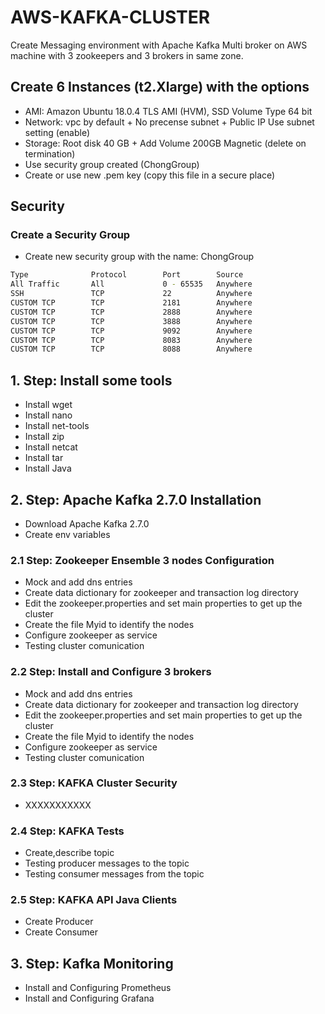 # AWS-KAFKA-CLUSTER
Create Messaging environment with Apache Kafka Multi broker on AWS machine with 3 zookeepers and 3 brokers in same zone.


## Create 6 Instances (t2.Xlarge) with the options
* AMI: Amazon Ubuntu 18.0.4 TLS AMI (HVM), SSD Volume Type 64 bit
* Network: vpc by default + No precense subnet + Public IP Use subnet  setting (enable)
* Storage: Root disk 40 GB + Add Volume 200GB Magnetic (delete on termination)
* Use security group created (ChongGroup)
* Create or use new .pem key (copy this file in a secure place)

## Security

### Create a Security Group

* Create new security group with the name: ChongGroup
```bash
Type              Protocol        Port        Source
All Traffic       All             0 - 65535   Anywhere   
SSH               TCP             22          Anywhere
CUSTOM TCP        TCP             2181        Anywhere
CUSTOM TCP        TCP             2888        Anywhere
CUSTOM TCP        TCP             3888        Anywhere
CUSTOM TCP        TCP             9092        Anywhere
CUSTOM TCP        TCP             8083        Anywhere
CUSTOM TCP        TCP             8088        Anywhere
```

## 1. Step: Install some tools
  * Install wget
  * Install nano
  * Install net-tools
  * Install zip
  * Install netcat
  * Install tar
  * Install Java

## 2. Step: Apache Kafka 2.7.0 Installation
  * Download Apache Kafka 2.7.0 
  * Create env variables
  
### 2.1 Step: Zookeeper Ensemble 3 nodes Configuration
  *  Mock and add dns entries
  *  Create data dictionary for zookeeper and transaction log directory
  *  Edit the zookeeper.properties and set main properties to get up the cluster
  *  Create the file Myid to identify the nodes
  *  Configure zookeeper as service
  *  Testing cluster comunication

### 2.2 Step: Install and Configure 3 brokers
  *  Mock and add dns entries
  *  Create data dictionary for zookeeper and transaction log directory
  *  Edit the zookeeper.properties and set main properties to get up the cluster
  *  Create the file Myid to identify the nodes
  *  Configure zookeeper as service
  *  Testing cluster comunication

### 2.3 Step: KAFKA Cluster Security
  *  XXXXXXXXXXX

### 2.4 Step: KAFKA Tests
  *  Create,describe topic
  *  Testing producer messages to the topic
  *  Testing consumer messages from the topic

### 2.5 Step: KAFKA API Java Clients
  *  Create Producer
  *  Create Consumer
  
## 3. Step: Kafka Monitoring
  * Install and Configuring Prometheus
  * Install and Configuring Grafana

